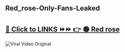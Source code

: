 
 ## Red_rose-Only-Fans-Leaked

# <h2><a href="https://clipsfans.com/Red_rose&ref=git">🔗 Click to LINKS ⏩⏩ 👉 🟢 Red rose </a></h2>

<a href="https://clipsfans.com/Red_rose&ref=git" rel="nofollow" data-target="animated-image.originalLink"><img src="https://i.ibb.co.com/xMMVF88/686577567.gif" alt="Viral Video Original" style="max-width: 100%; display: inline-block;" data-target="animated-image.originalImage"></a>
